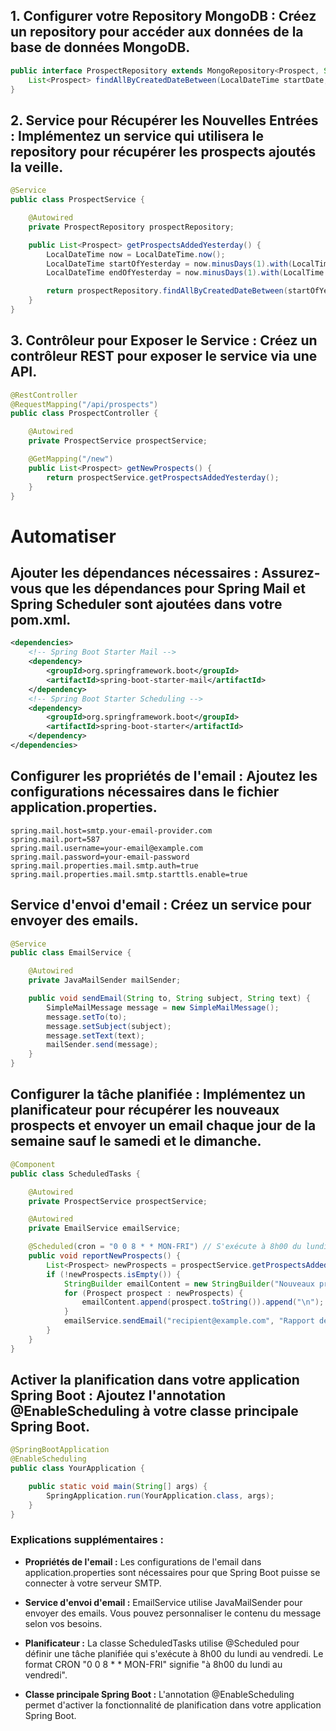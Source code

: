 ## 1. Configurer votre Repository MongoDB : Créez un repository pour accéder aux données de la base de données MongoDB.

```java
public interface ProspectRepository extends MongoRepository<Prospect, String> {
    List<Prospect> findAllByCreatedDateBetween(LocalDateTime startDate, LocalDateTime endDate);
}
```

## 2. Service pour Récupérer les Nouvelles Entrées : Implémentez un service qui utilisera le repository pour récupérer les prospects ajoutés la veille.

```java
@Service
public class ProspectService {

    @Autowired
    private ProspectRepository prospectRepository;

    public List<Prospect> getProspectsAddedYesterday() {
        LocalDateTime now = LocalDateTime.now();
        LocalDateTime startOfYesterday = now.minusDays(1).with(LocalTime.MIN);
        LocalDateTime endOfYesterday = now.minusDays(1).with(LocalTime.MAX);

        return prospectRepository.findAllByCreatedDateBetween(startOfYesterday, endOfYesterday);
    }
}
```

## 3. Contrôleur pour Exposer le Service : Créez un contrôleur REST pour exposer le service via une API.

```java
@RestController
@RequestMapping("/api/prospects")
public class ProspectController {

    @Autowired
    private ProspectService prospectService;

    @GetMapping("/new")
    public List<Prospect> getNewProspects() {
        return prospectService.getProspectsAddedYesterday();
    }
}
```

#  Automatiser

## Ajouter les dépendances nécessaires : Assurez-vous que les dépendances pour Spring Mail et Spring Scheduler sont ajoutées dans votre pom.xml.

```xml
<dependencies>
    <!-- Spring Boot Starter Mail -->
    <dependency>
        <groupId>org.springframework.boot</groupId>
        <artifactId>spring-boot-starter-mail</artifactId>
    </dependency>
    <!-- Spring Boot Starter Scheduling -->
    <dependency>
        <groupId>org.springframework.boot</groupId>
        <artifactId>spring-boot-starter</artifactId>
    </dependency>
</dependencies>
```
## Configurer les propriétés de l'email : Ajoutez les configurations nécessaires dans le fichier application.properties.

```properties
spring.mail.host=smtp.your-email-provider.com
spring.mail.port=587
spring.mail.username=your-email@example.com
spring.mail.password=your-email-password
spring.mail.properties.mail.smtp.auth=true
spring.mail.properties.mail.smtp.starttls.enable=true
```

## Service d'envoi d'email : Créez un service pour envoyer des emails.

```java
@Service
public class EmailService {

    @Autowired
    private JavaMailSender mailSender;

    public void sendEmail(String to, String subject, String text) {
        SimpleMailMessage message = new SimpleMailMessage();
        message.setTo(to);
        message.setSubject(subject);
        message.setText(text);
        mailSender.send(message);
    }
}
```

## Configurer la tâche planifiée : Implémentez un planificateur pour récupérer les nouveaux prospects et envoyer un email chaque jour de la semaine sauf le samedi et le dimanche.

```java
@Component
public class ScheduledTasks {

    @Autowired
    private ProspectService prospectService;

    @Autowired
    private EmailService emailService;

    @Scheduled(cron = "0 0 8 * * MON-FRI") // S'exécute à 8h00 du lundi au vendredi
    public void reportNewProspects() {
        List<Prospect> newProspects = prospectService.getProspectsAddedYesterday();
        if (!newProspects.isEmpty()) {
            StringBuilder emailContent = new StringBuilder("Nouveaux prospects ajoutés hier :\n\n");
            for (Prospect prospect : newProspects) {
                emailContent.append(prospect.toString()).append("\n");
            }
            emailService.sendEmail("recipient@example.com", "Rapport des nouveaux prospects", emailContent.toString());
        }
    }
}
```

## Activer la planification dans votre application Spring Boot : Ajoutez l'annotation @EnableScheduling à votre classe principale Spring Boot.

```java
@SpringBootApplication
@EnableScheduling
public class YourApplication {

    public static void main(String[] args) {
        SpringApplication.run(YourApplication.class, args);
    }
}
```

### Explications supplémentaires :

- **Propriétés de l'email :** Les configurations de l'email dans application.properties sont nécessaires pour que Spring Boot puisse se connecter à votre serveur SMTP.

- **Service d'envoi d'email :** EmailService utilise JavaMailSender pour envoyer des emails. Vous pouvez personnaliser le contenu du message selon vos besoins.

- **Planificateur :** La classe ScheduledTasks utilise @Scheduled pour définir une tâche planifiée qui s'exécute à 8h00 du lundi au vendredi. Le format CRON "0 0 8 * * MON-FRI" signifie "à 8h00 du lundi au vendredi".

- **Classe principale Spring Boot :** L'annotation @EnableScheduling permet d'activer la fonctionnalité de planification dans votre application Spring Boot.